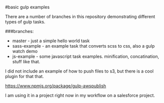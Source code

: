 #basic gulp examples

There are a number of branches in this repository demonstrating different types of gulp tasks. 

###branches:
+ master - just a simple hello world task 
+ sass-example  - an example task that converts scss to css, also a gulp watch demo
+ js-example - some javascript task examples. minification, concatination, stuff like that. 


I did not include an example of how to push files to s3, but there is a cool plugin for that that.

https://www.npmjs.org/package/gulp-awspublish

I am using it in a project right now in my workflow on a salesforce project. 